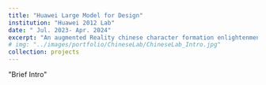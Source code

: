 ```yaml
---
title: "Huawei Large Model for Design"
institution: "Huawei 2012 Lab"
date: " Jul. 2023- Apr. 2024"
excerpt: "An augmented Reality chinese character formation enlightenment game for children"
# img: "../images/portfolio/ChineseLab/ChineseLab_Intro.jpg"
collection: projects
---
```


"Brief Intro"

